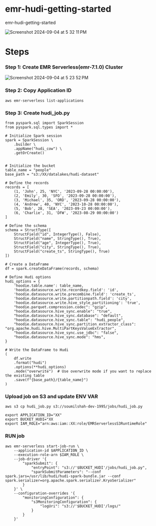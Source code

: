 # emr-hudi-getting-started
emr-hudi-getting-started

![Screenshot 2024-09-04 at 5 32 11 PM](https://github.com/user-attachments/assets/7c6e5f0a-2330-4fb1-b392-34d6c4f6adcf)


# Steps 

### Step 1: Create EMR Serverless(emr-7.1.0) Cluster

![Screenshot 2024-09-04 at 5 23 52 PM](https://github.com/user-attachments/assets/ee987571-cdd3-4a3d-9332-f198221d8b2a)


### Step 2: Copy Application ID 
```
aws emr-serverless list-applications
```

### Step 3: Create hudi_job.py 
```
from pyspark.sql import SparkSession
from pyspark.sql.types import *

# Initialize Spark session
spark = SparkSession \
    .builder \
    .appName("hudi_cow") \
    .getOrCreate()


# Initialize the bucket
table_name = "people"
base_path = "s3:/XX/datalakes/hudi-dataset"

# Define the records
records = [
    (1, 'John', 25, 'NYC', '2023-09-28 00:00:00'),
    (2, 'Emily', 30, 'SFO', '2023-09-28 00:00:00'),
    (3, 'Michael', 35, 'ORD', '2023-09-28 00:00:00'),
    (4, 'Andrew', 40, 'NYC', '2023-10-28 00:00:00'),
    (5, 'Bob', 28, 'SEA', '2023-09-23 00:00:00'),
    (6, 'Charlie', 31, 'DFW', '2023-08-29 00:00:00')
]

# Define the schema
schema = StructType([
    StructField("id", IntegerType(), False),
    StructField("name", StringType(), True),
    StructField("age", IntegerType(), True),
    StructField("city", StringType(), True),
    StructField("create_ts", StringType(), True)
])

# Create a DataFrame
df = spark.createDataFrame(records, schema)

# Define Hudi options
hudi_options = {
    'hoodie.table.name': table_name,
    'hoodie.datasource.write.recordkey.field': 'id',
    'hoodie.datasource.write.precombine.field': 'create_ts',
    'hoodie.datasource.write.partitionpath.field': 'city',
    'hoodie.datasource.write.hive_style_partitioning': 'true',
    "hoodie.parquet.compression.codec": "gzip",
    "hoodie.datasource.hive_sync.enable": "true",
    "hoodie.datasource.hive_sync.database": "default",
    "hoodie.datasource.hive_sync.table": "hudi_people",
    "hoodie.datasource.hive_sync.partition_extractor_class": "org.apache.hudi.hive.MultiPartKeysValueExtractor",
    "hoodie.datasource.hive_sync.use_jdbc": "false",
    "hoodie.datasource.hive_sync.mode": "hms",
}

# Write the DataFrame to Hudi
(
    df.write
    .format("hudi")
    .options(**hudi_options)
    .mode("overwrite")  # Use overwrite mode if you want to replace the existing table
    .save(f"{base_path}/{table_name}")
)

```

### Upload job on S3  and update ENV VAR
```
aws s3 cp hudi_job.py s3://soumilshah-dev-1995/jobs/hudi_job.py

export APPLICATION_ID="XX"
export BUCKET_HUDI="XX
export IAM_ROLE="arn:aws:iam::XX:role/EMRServerlessS3RuntimeRole"
```
### RUN job
```
aws emr-serverless start-job-run \
    --application-id $APPLICATION_ID \
    --execution-role-arn $IAM_ROLE \
    --job-driver '{
        "sparkSubmit": {
            "entryPoint": "s3://'$BUCKET_HUDI'/jobs/hudi_job.py",
            "sparkSubmitParameters": "--conf spark.jars=/usr/lib/hudi/hudi-spark-bundle.jar --conf spark.serializer=org.apache.spark.serializer.KryoSerializer"
        }
    }' \
    --configuration-overrides '{
        "monitoringConfiguration": {
            "s3MonitoringConfiguration": {
                "logUri": "s3://'$BUCKET_HUDI'/logs/"
            }
        }
    }'


```


